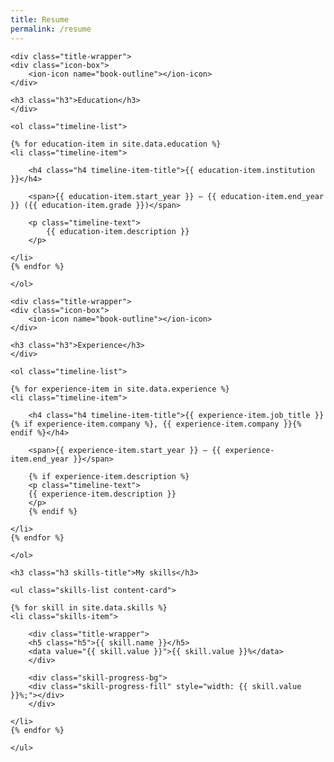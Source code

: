 ```yaml
---
title: Resume
permalink: /resume
---
```


<section class="timeline">

    <div class="title-wrapper">
    <div class="icon-box">
        <ion-icon name="book-outline"></ion-icon>
    </div>

    <h3 class="h3">Education</h3>
    </div>

    <ol class="timeline-list">

    {% for education-item in site.data.education %}
    <li class="timeline-item">

        <h4 class="h4 timeline-item-title">{{ education-item.institution }}</h4>

        <span>{{ education-item.start_year }} — {{ education-item.end_year }} ({{ education-item.grade }})</span>
        
        <p class="timeline-text">
            {{ education-item.description }}
        </p>

    </li>
    {% endfor %}

    </ol>

</section>

<section class="timeline">

    <div class="title-wrapper">
    <div class="icon-box">
        <ion-icon name="book-outline"></ion-icon>
    </div>

    <h3 class="h3">Experience</h3>
    </div>

    <ol class="timeline-list">

    {% for experience-item in site.data.experience %}
    <li class="timeline-item">

        <h4 class="h4 timeline-item-title">{{ experience-item.job_title }}{% if experience-item.company %}, {{ experience-item.company }}{% endif %}</h4>

        <span>{{ experience-item.start_year }} — {{ experience-item.end_year }}</span>

        {% if experience-item.description %}
        <p class="timeline-text">
        {{ experience-item.description }}
        </p>
        {% endif %}

    </li>
    {% endfor %}

    </ol>

</section>

<section class="skill">

    <h3 class="h3 skills-title">My skills</h3>

    <ul class="skills-list content-card">

    {% for skill in site.data.skills %}
    <li class="skills-item">

        <div class="title-wrapper">
        <h5 class="h5">{{ skill.name }}</h5>
        <data value="{{ skill.value }}">{{ skill.value }}%</data>
        </div>

        <div class="skill-progress-bg">
        <div class="skill-progress-fill" style="width: {{ skill.value }}%;"></div>
        </div>

    </li>
    {% endfor %}

    </ul>

</section>
